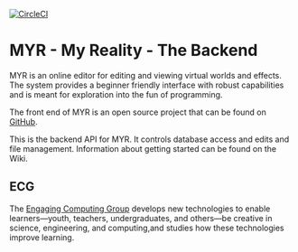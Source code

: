 [![CircleCI](https://circleci.com/gh/engaging-computing/MYR-backend.svg?style=shield&circle-token=fa4ff9476ec1667542ca917f54bfc055babd4dc4)](https://circleci.com/gh/engaging-computing/MYR-backend)

# MYR - My Reality - The Backend  
MYR is an online editor for editing and viewing virtual worlds and effects. The system provides a beginner friendly interface with robust capabilities and is meant for exploration into the fun of programming.  

The front end of MYR is an open source project that can be found on [GitHub](https://github.com/engaging-computing/MYR).

This is the backend API for MYR. It controls database access and edits and file management. Information about getting started can be found on the Wiki.



## ECG
The [Engaging Computing Group](https://sites.uml.edu/engaging-computing) develops new technologies to enable learners—youth, teachers, undergraduates, and others—be creative in science, engineering, and computing,and studies how these technologies improve learning.
